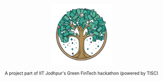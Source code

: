 <p align="center">
  <img src="photos/grovelogo.png" height="200" width="200">
</p>
<p align="center">
  A project part of IIT Jodhpur's Green FinTech hackathon (powered by TISC)
</p>
